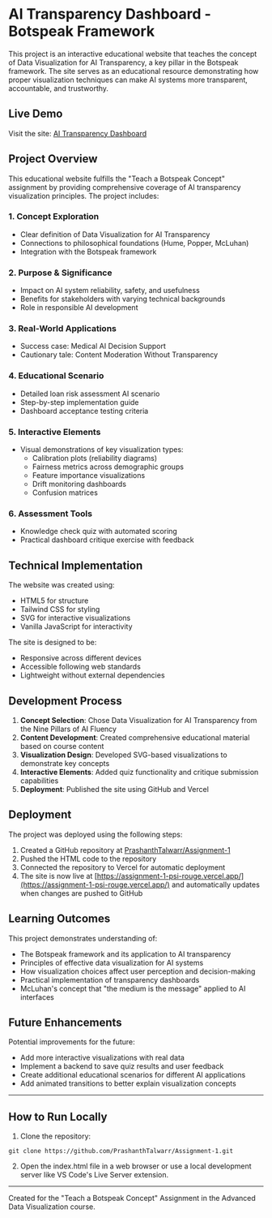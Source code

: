 # AI Transparency Dashboard - Botspeak Framework

This project is an interactive educational website that teaches the concept of Data Visualization for AI Transparency, a key pillar in the Botspeak framework. The site serves as an educational resource demonstrating how proper visualization techniques can make AI systems more transparent, accountable, and trustworthy.

## Live Demo

Visit the site: [AI Transparency Dashboard](https://assignment-1-psi-rouge.vercel.app/)

## Project Overview

This educational website fulfills the "Teach a Botspeak Concept" assignment by providing comprehensive coverage of AI transparency visualization principles. The project includes:

### 1. Concept Exploration
- Clear definition of Data Visualization for AI Transparency
- Connections to philosophical foundations (Hume, Popper, McLuhan)
- Integration with the Botspeak framework

### 2. Purpose & Significance
- Impact on AI system reliability, safety, and usefulness
- Benefits for stakeholders with varying technical backgrounds
- Role in responsible AI development

### 3. Real-World Applications
- Success case: Medical AI Decision Support
- Cautionary tale: Content Moderation Without Transparency

### 4. Educational Scenario
- Detailed loan risk assessment AI scenario
- Step-by-step implementation guide
- Dashboard acceptance testing criteria

### 5. Interactive Elements
- Visual demonstrations of key visualization types:
  - Calibration plots (reliability diagrams)
  - Fairness metrics across demographic groups
  - Feature importance visualizations
  - Drift monitoring dashboards
  - Confusion matrices

### 6. Assessment Tools
- Knowledge check quiz with automated scoring
- Practical dashboard critique exercise with feedback

## Technical Implementation

The website was created using:
- HTML5 for structure
- Tailwind CSS for styling
- SVG for interactive visualizations
- Vanilla JavaScript for interactivity

The site is designed to be:
- Responsive across different devices
- Accessible following web standards
- Lightweight without external dependencies

## Development Process

1. **Concept Selection**: Chose Data Visualization for AI Transparency from the Nine Pillars of AI Fluency
2. **Content Development**: Created comprehensive educational material based on course content
3. **Visualization Design**: Developed SVG-based visualizations to demonstrate key concepts
4. **Interactive Elements**: Added quiz functionality and critique submission capabilities
5. **Deployment**: Published the site using GitHub and Vercel

## Deployment

The project was deployed using the following steps:

1. Created a GitHub repository at [PrashanthTalwarr/Assignment-1](https://github.com/PrashanthTalwarr/Assignment-1)
2. Pushed the HTML code to the repository
3. Connected the repository to Vercel for automatic deployment
4. The site is now live at [https://assignment-1-psi-rouge.vercel.app/](https://assignment-1-psi-rouge.vercel.app/) and automatically updates when changes are pushed to GitHub

## Learning Outcomes

This project demonstrates understanding of:
- The Botspeak framework and its application to AI transparency
- Principles of effective data visualization for AI systems
- How visualization choices affect user perception and decision-making
- Practical implementation of transparency dashboards
- McLuhan's concept that "the medium is the message" applied to AI interfaces

## Future Enhancements

Potential improvements for the future:
- Add more interactive visualizations with real data
- Implement a backend to save quiz results and user feedback
- Create additional educational scenarios for different AI applications
- Add animated transitions to better explain visualization concepts

---

## How to Run Locally

1. Clone the repository:
```
git clone https://github.com/PrashanthTalwarr/Assignment-1.git
```

2. Open the index.html file in a web browser or use a local development server like VS Code's Live Server extension.

---

Created for the "Teach a Botspeak Concept" Assignment in the Advanced Data Visualization course.
